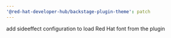 ```yaml
---
'@red-hat-developer-hub/backstage-plugin-theme': patch
---
```


add sideeffect configuration to load Red Hat font from the plugin
